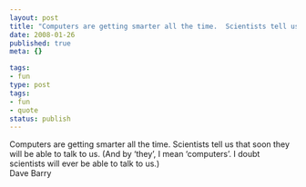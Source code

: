 ```yaml
---
layout: post
title: "Computers are getting smarter all the time.  Scientists tell us that soon they will be able to talk to us.  (And by \xE2\x80\x98they\xE2\x80\x99, I mean \xE2\x80\x98computers\xE2\x80\x99.  I doubt scientists will ever be able to talk to us.)"
date: 2008-01-26
published: true
meta: {}

tags:
- fun
type: post
tags:
- fun
- quote
status: publish
---
```

Computers are getting smarter all the time.  Scientists tell us that soon they will be able to talk to us.  (And by &#8216;they&#8217;, I mean &#8216;computers&#8217;.  I doubt scientists will ever be able to talk to us.)<br />Dave Barry

